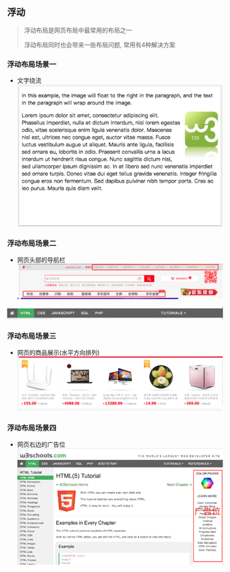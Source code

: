 ## 浮动
> 浮动布局是网页布局中最常用的布局之一
>
> 浮动布局同时也会带来一些布局问题, 常用有4种解决方案

### 浮动布局场景一
* 文字绕流<br>
![](../../images/float_around.png)



### 浮动布局场景二
* 网页头部的导航栏
![](../../images/jd_navbar.png)

![](../../images/w3_navbar.png)



### 浮动布局场景三
* 网页的商品展示(水平方向排列)
![](../../images/jd_product.png)



### 浮动布局场景四
* 网页右边的广告位
![](../../images/jd_ad.png)


